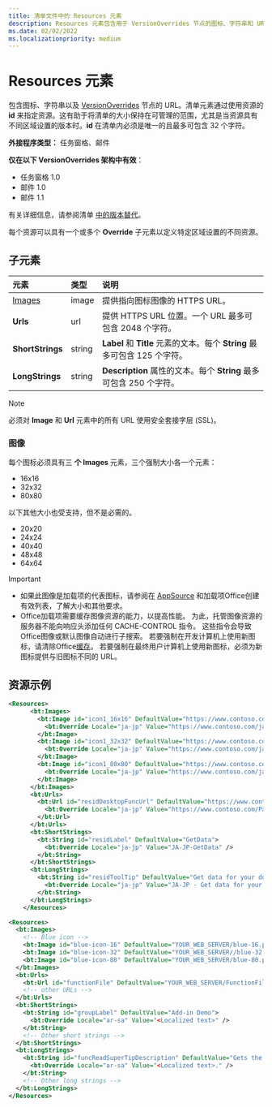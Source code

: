 ```yaml
---
title: 清单文件中的 Resources 元素
description: Resources 元素包含用于 VersionOverrides 节点的图标、字符串和 URL。
ms.date: 02/02/2022
ms.localizationpriority: medium
---
```


# <a name="resources-element"></a>Resources 元素

包含图标、字符串以及 [VersionOverrides](versionoverrides.md) 节点的 URL。清单元素通过使用资源的 **id** 来指定资源。这有助于将清单的大小保持在可管理的范围，尤其是当资源具有不同区域设置的版本时。**id** 在清单内必须是唯一的且最多可包含 32 个字符。

**外接程序类型：** 任务窗格、邮件

**仅在以下 VersionOverrides 架构中有效**：

- 任务窗格 1.0
- 邮件 1.0
- 邮件 1.1

有关详细信息，请参阅清单 [中的版本替代](../../develop/add-in-manifests.md#version-overrides-in-the-manifest)。

每个资源可以具有一个或多个 **Override** 子元素以定义特定区域设置的不同资源。

## <a name="child-elements"></a>子元素

|  元素 |  类型  |  说明  |
|:-----|:-----|:-----|
|  [Images](#images)            |  image   |  提供指向图标图像的 HTTPS URL。 |
|  **Urls**                |  url     |  提供 HTTPS URL 位置。一个 URL 最多可包含 2048 个字符。 |
|  **ShortStrings** |  string  |  **Label** 和 **Title** 元素的文本。每个 **String** 最多可包含 125 个字符。|
|  **LongStrings**  |  string  | **Description** 属性的文本。每个 **String** 最多可包含 250 个字符。|

> [!NOTE]
> 必须对 **Image** 和 **Url** 元素中的所有 URL 使用安全套接字层 (SSL)。

### <a name="images"></a>图像

每个图标必须具有三 **个 Images** 元素，三个强制大小各一个元素：

- 16x16
- 32x32
- 80x80

以下其他大小也受支持，但不是必需的。

- 20x20
- 24x24
- 40x40
- 48x48
- 64x64

> [!IMPORTANT]
>
> - 如果此图像是加载项的代表图标，请参阅在 [AppSource](/office/dev/store/create-effective-office-store-listings#create-an-icon-for-your-add-in) 和加载项Office创建有效列表，了解大小和其他要求。
> - Office加载项需要缓存图像资源的能力，以提高性能。 为此，托管图像资源的服务器不能向响应头添加任何 CACHE-CONTROL 指令。 这些指令会导致Office图像或默认图像自动进行子搜索。 若要强制在开发计算机上使用新图标，请清除Office[缓存](../../testing/clear-cache.md)。 若要强制在最终用户计算机上使用新图标，必须为新图标提供与旧图标不同的 URL。

## <a name="resources-examples"></a>资源示例

```XML
<Resources>
      <bt:Images>
        <bt:Image id="icon1_16x16" DefaultValue="https://www.contoso.com/icon_default.png">
          <bt:Override Locale="ja-jp" Value="https://www.contoso.com/ja-jp16-icon_default.png" />
        </bt:Image>
        <bt:Image id="icon1_32x32" DefaultValue="https://www.contoso.com/icon_default.png">
          <bt:Override Locale="ja-jp" Value="https://www.contoso.com/ja-jp32-icon_default.png" />
        </bt:Image>
        <bt:Image id="icon1_80x80" DefaultValue="https://www.contoso.com/icon_default.png">
          <bt:Override Locale="ja-jp" Value="https://www.contoso.com/ja-jp80-icon_default.png" />
        </bt:Image>
      </bt:Images>
      <bt:Urls>
        <bt:Url id="residDesktopFuncUrl" DefaultValue="https://www.contoso.com/Pages/Home.aspx">
          <bt:Override Locale="ja-jp" Value="https://www.contoso.com/Pages/Home.aspx" />
        </bt:Url>
      </bt:Urls>
      <bt:ShortStrings>
        <bt:String id="residLabel" DefaultValue="GetData">
          <bt:Override Locale="ja-jp" Value="JA-JP-GetData" />
        </bt:String>
      </bt:ShortStrings>
      <bt:LongStrings>
        <bt:String id="residToolTip" DefaultValue="Get data for your document.">
          <bt:Override Locale="ja-jp" Value="JA-JP - Get data for your document." />
        </bt:String>
      </bt:LongStrings>
    </Resources>
```

```xml
<Resources>
  <bt:Images>
    <!-- Blue icon -->
    <bt:Image id="blue-icon-16" DefaultValue="YOUR_WEB_SERVER/blue-16.png"/>
    <bt:Image id="blue-icon-32" DefaultValue="YOUR_WEB_SERVER//blue-32.png"/>
    <bt:Image id="blue-icon-80" DefaultValue="YOUR_WEB_SERVER/blue-80.png"/>
  </bt:Images>
  <bt:Urls>
    <bt:Url id="functionFile" DefaultValue="YOUR_WEB_SERVER/FunctionFile/Functions.html"/>
    <!-- other URLs -->
  </bt:Urls>
  <bt:ShortStrings>
    <bt:String id="groupLabel" DefaultValue="Add-in Demo">
      <bt:Override Locale="ar-sa" Value="<Localized text>" />
    </bt:String>
    <!-- Other short strings -->
  </bt:ShortStrings>
  <bt:LongStrings>
    <bt:String id="funcReadSuperTipDescription" DefaultValue="Gets the subject of the message or appointment.">
      <bt:Override Locale="ar-sa" Value="<Localized text>." />
    </bt:String>
    <!-- Other long strings -->
  </bt:LongStrings>
</Resources>
```
